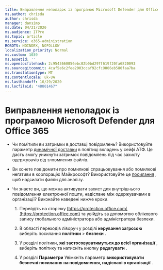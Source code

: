 ```yaml
---
title: Виправлення неполадок із програмою Microsoft Defender для Office 365
ms.author: chrisda
author: chrisda
manager: dansimp
ms.date: 04/21/2020
ms.audience: ITPro
ms.topic: article
ms.service: o365-administration
ROBOTS: NOINDEX, NOFOLLOW
localization_priority: Normal
ms.custom: 1039
ms.assetid: ''
ms.openlocfilehash: 2c9543660056ebc02b0bd297f619f20fa6820093
ms.sourcegitcommit: 4caf5e6c2fee2903ccaf92cfc9006eb580faa7ba
ms.translationtype: MT
ms.contentlocale: uk-UA
ms.lasthandoff: 10/29/2020
ms.locfileid: "48801467"
---
```

# <a name="troubleshooting-microsoft-defender-for-office-365"></a>Виправлення неполадок із програмою Microsoft Defender для Office 365

- Чи помітили ви затримки в доставці повідомлень? Використовуйте параметр [динамічної доставки](https://docs.microsoft.com/microsoft-365/security/office-365-security/dynamic-delivery-and-previewing) в політиці вкладень у сейфі АТФ. Це дасть змогу уникнути затримок повідомлень під час захисту одержувачів від зловмисних файлів.

- Ви хочете повідомити про помилкові спрацьовування або помилкові негативи в корпорацію Майкрософт? Використовуйте це [посилання](https://www.microsoft.com/wdsi/filesubmission/) , щоб надсилати файли для аналізу.

- Чи знаєте ви, що можна активувати захист для внутрішнього повідомлення електронної пошти, надіслане між одержувачами в організації? Виконайте наведені нижче кроки.

  1. Перейдіть на сторінку [https://protection.office.com](https://protection.office.com) та увійдіть за допомогою облікового запису глобального адміністратора або адміністратора безпеки.

  2. В області переходів ліворуч у розділі **керування загрозою** виберіть посилання **політики** \> **безпеки** .

  3. У розділі політики, **які застосовуватимуться до всієї організації** , виберіть політику та натисніть кнопку **редагувати** .

  4. У розділі **Параметри** Увімкніть параметр **використовувати безпечні посилання на повідомлення, надіслані в організації** .

